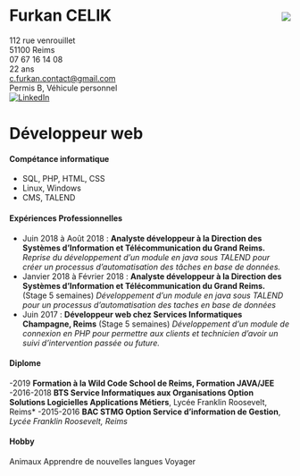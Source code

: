 # Furkan CELIK &nbsp;&nbsp;&nbsp;&nbsp;&nbsp;&nbsp;&nbsp;&nbsp;&nbsp;&nbsp;&nbsp;&nbsp;&nbsp;&nbsp;&nbsp;&nbsp;&nbsp;&nbsp;&nbsp;&nbsp;&nbsp;&nbsp;&nbsp;&nbsp;&nbsp;&nbsp;&nbsp;&nbsp;&nbsp;&nbsp;&nbsp;&nbsp;&nbsp;&nbsp;&nbsp;&nbsp;&nbsp;&nbsp;&nbsp;&nbsp;&nbsp;&nbsp;&nbsp;&nbsp;&nbsp;![](https://image.noelshack.com/fichiers/2019/21/5/1558687597-20190212-142207-1.jpg) 
112 rue venrouillet  
51100 Reims  
07 67 16 14 08  
22 ans  
c.furkan.contact@gmail.com  
Permis B, Véhicule personnel  
[![LinkedIn](https://cdn3.iconfinder.com/data/icons/socialnetworking/32/linkedin.png)](https://www.linkedin.com/in/furkan-celik-8950a8138/)

# Développeur web

#### Compétance informatique 
  - SQL, PHP, HTML, CSS
  - Linux, Windows
  - CMS, TALEND


#### Expériences Professionnelles

  - Juin 2018 à Août 2018 :
**Analyste développeur à la Direction des Systèmes
d’Information et Télécommunication du Grand Reims.**
_Reprise du développement d’un module en java sous
TALEND pour créer un processus d’automatisation des
tâches en base de données._
  - Janvier 2018 à Février 2018 :
**Analyste développeur à la Direction des Systèmes
d’Information et Télécommunication du Grand Reims.**
(Stage 5 semaines)
*Développement d’un module en java sous TALEND pour
un processus d’automatisation des taches en base de
données*
- Juin 2017 :
**Développeur web chez Services Informatiques
Champagne, Reims** (Stage 5 semaines)
*Développement d’un module de connexion en PHP pour
permettre aux clients et technicien d’avoir un suivi
d’intervention passée ou future.*

#### Diplome
-2019
**Formation à la Wild Code School de Reims, Formation JAVA/JEE**
-2016-2018
**BTS Service Informatiques aux Organisations Option Solutions Logicielles
Applications Métiers**, Lycée Franklin Roosevelt, Reims*
-2015-2016
**BAC STMG Option Service d’information de Gestion**, *Lycée Franklin Roosevelt,
Reims*

#### Hobby
Animaux
Apprendre de nouvelles langues
Voyager



